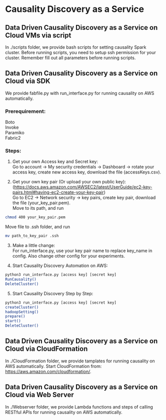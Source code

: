# Causality Discovery as a Service

## Data Driven Causality Discovery as a Service on Cloud VMs via script
In ./scripts folder, we provide bash scripts for setting causality Spark cluster. 
Before running scripts, you need to setup ssh permission for your cluster. Remember fill out all parameters before running scripts.
   

## Data Driven Causality Discovery as a Service on Cloud via SDK
We provide fabfile.py with run_interface.py for running causality on AWS automatically.
  
### Prerequirement:  
Boto  
Invoke  
Paramiko  
Fabric2  

### Steps:
1. Get your own Access key and Secret key:   
Go to account -> My security credentials -> Dashboard -> rotate your access key, create new access key, download the file (accessKeys.csv).  
  
2. Get your own key pair (Or upload your own public key):  
(https://docs.aws.amazon.com/AWSEC2/latest/UserGuide/ec2-key-pairs.html#having-ec2-create-your-key-pair)   
Go to EC2 -> Network security -> key pairs, create key pair, download the file (your_key_pair.pem).  
Move to its path, and run 
```bash
chmod 400 your_key_pair.pem 
```
Move file to .ssh folder, and run 
```bash
mv path_to_key_pair .ssh  
```
  
3. Make a little change:  
For run_interface.py, use your key pair name to replace key_name in config. Also change other config for your experiments.  
  
4. Start Causality Discovery Automation on AWS: 
```bash
python3 run_interface.py [access key] [secret key]  
RunCausality()  
DeleteCluster()  
```
  
5. Start Causality Discovery Step by Step: 
```bash
python3 run_interface.py [access key] [secret key]  
createCluster()  
hadoopSetting()  
prepare()  
start()  
DeleteCluster()  
```


## Data Driven Causality Discovery as a Service on Cloud via CloudFormation  
In ./CloudFormation folder, we provide tamplates for running causality on AWS automatically. 
Start CloudFormation from: https://aws.amazon.com/cloudformation/.  
  

## Data Driven Causality Discovery as a Service on Cloud via Web Server 
In ./Webserver folder, we provide Lambda functions and steps of calling RESTful APIs for running causality on AWS automatically. 
  

